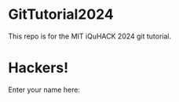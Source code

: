 # GitTutorial2024
This repo is for the MIT iQuHACK 2024 git tutorial. 

# Hackers! 

Enter your name here:

